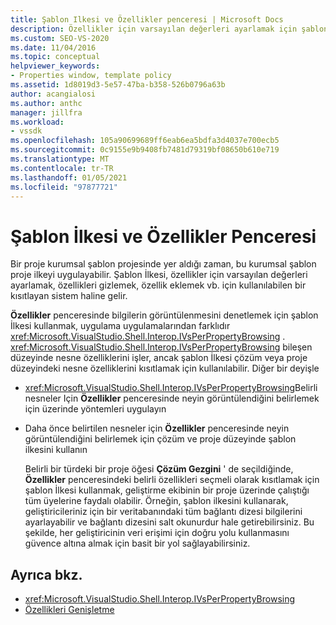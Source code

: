 ```yaml
---
title: Şablon Ilkesi ve Özellikler penceresi | Microsoft Docs
description: Özellikler için varsayılan değerleri ayarlamak için şablon İlkesi kullanma, özellikleri gizleme ve Özellikler penceresi özellikler ekleme hakkında bilgi edinin.
ms.custom: SEO-VS-2020
ms.date: 11/04/2016
ms.topic: conceptual
helpviewer_keywords:
- Properties window, template policy
ms.assetid: 1d8019d3-5e57-47ba-b358-526b0796a63b
author: acangialosi
ms.author: anthc
manager: jillfra
ms.workload:
- vssdk
ms.openlocfilehash: 105a90699689ff6eab6ea5bdfa3d4037e700ecb5
ms.sourcegitcommit: 0c9155e9b9408fb7481d79319bf08650b610e719
ms.translationtype: MT
ms.contentlocale: tr-TR
ms.lasthandoff: 01/05/2021
ms.locfileid: "97877721"
---
```

# <a name="template-policy-and-the-properties-window"></a>Şablon İlkesi ve Özellikler Penceresi
Bir proje kurumsal şablon projesinde yer aldığı zaman, bu kurumsal şablon proje ilkeyi uygulayabilir. Şablon İlkesi, özellikler için varsayılan değerleri ayarlamak, özellikleri gizlemek, özellik eklemek vb. için kullanılabilen bir kısıtlayan sistem haline gelir.

 **Özellikler** penceresinde bilgilerin görüntülenmesini denetlemek için şablon İlkesi kullanmak, uygulama uygulamalarından farklıdır <xref:Microsoft.VisualStudio.Shell.Interop.IVsPerPropertyBrowsing> . <xref:Microsoft.VisualStudio.Shell.Interop.IVsPerPropertyBrowsing> bileşen düzeyinde nesne özelliklerini işler, ancak şablon İlkesi çözüm veya proje düzeyindeki nesne özelliklerini kısıtlamak için kullanılabilir. Diğer bir deyişle

- <xref:Microsoft.VisualStudio.Shell.Interop.IVsPerPropertyBrowsing>Belirli nesneler Için **Özellikler** penceresinde neyin görüntülendiğini belirlemek için üzerinde yöntemleri uygulayın

- Daha önce belirtilen nesneler için **Özellikler** penceresinde neyin görüntülendiğini belirlemek için çözüm ve proje düzeyinde şablon ilkesini kullanın

  Belirli bir türdeki bir proje öğesi **Çözüm Gezgini** ' de seçildiğinde, **Özellikler** penceresindeki belirli özellikleri seçmeli olarak kısıtlamak için şablon İlkesi kullanmak, geliştirme ekibinin bir proje üzerinde çalıştığı tüm üyelerine faydalı olabilir. Örneğin, şablon ilkesini kullanarak, geliştiricileriniz için bir veritabanındaki tüm bağlantı dizesi bilgilerini ayarlayabilir ve bağlantı dizesini salt okunurdur hale getirebilirsiniz. Bu şekilde, her geliştiricinin veri erişimi için doğru yolu kullanmasını güvence altına almak için basit bir yol sağlayabilirsiniz.

## <a name="see-also"></a>Ayrıca bkz.
- <xref:Microsoft.VisualStudio.Shell.Interop.IVsPerPropertyBrowsing>
- [Özellikleri Genişletme](../../extensibility/internals/extending-properties.md)
